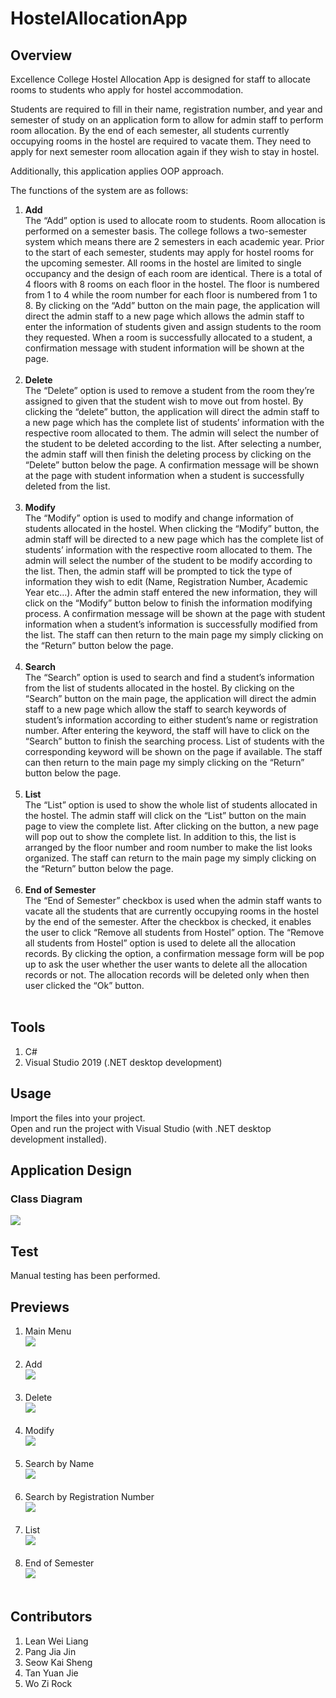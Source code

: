 # HostelAllocationApp

## Overview
<p>Excellence College Hostel Allocation App is designed for staff to allocate rooms to students who apply for hostel accommodation.</p>
<p>Students are required to fill in their name, registration number, and year and semester of study on an application form to allow for admin staff to perform room allocation. By the end of each semester, all students currently occupying rooms in the hostel are required to vacate them. They need to apply for next semester room allocation again if they wish to stay in hostel.</p>
<p>Additionally, this application applies OOP approach.</p>
<p>The functions of the system are as follows:</p>

1. **Add** <br> The “Add” option is used to allocate room to students. Room allocation is performed on a semester basis. The college follows a two-semester system which means there are 2 semesters in each academic year. Prior to the start of each semester, students may apply for hostel rooms for the upcoming semester. All rooms in the hostel are limited to single occupancy and the design of each room are identical. There is a total of 4 floors with 8 rooms on each floor in the hostel. The floor is numbered from 1 to 4 while the room number for each floor is numbered from 1 to 8. By clicking on the “Add” button on the main page, the application will direct the admin staff to a new page which allows the admin staff to enter the information of students given and assign students to the room they requested. When a room is successfully allocated to a student, a confirmation message with student information will be shown at the page.<br><br>
2. **Delete** <br> The “Delete” option is used to remove a student from the room they’re assigned to given that the student wish to move out from hostel. By clicking the “delete” button, the application will direct the admin staff to a new page which has the complete list of students’ information with the respective room allocated to them. The admin will select the number of the student to be deleted according to the list. After selecting a number, the admin staff will then finish the deleting process by clicking on the “Delete” button below the page. A confirmation message will be shown at the page with student information when a student is successfully deleted from the list.<br><br>
3. **Modify** <br> The “Modify” option is used to modify and change information of students allocated in the hostel. When clicking the “Modify” button, the admin staff will be directed to a new page which has the complete list of students’ information with the respective room allocated to them. The admin will select the number of the student to be modify according to the list. Then, the admin staff will be prompted to tick the type of information they wish to edit (Name, Registration Number, Academic Year etc…). After the admin staff entered the new information, they will click on the “Modify” button below to finish the information modifying process. A confirmation message will be shown at the page with student information when a student’s information is successfully modified from the list. The staff can then return to the main page my simply clicking on the “Return” button below the page.<br><br>
4. **Search** <br> The “Search” option is used to search and find a student’s information from the list of students allocated in the hostel. By clicking on the “Search” button on the main page, the application will direct the admin staff to a new page which allow the staff to search keywords of student’s information according to either student’s name or registration number. After entering the keyword, the staff will have to click on the “Search” button to finish the searching process. List of students with the corresponding keyword will be shown on the page if available. The staff can then return to the main page my simply clicking on the “Return” button below the page.<br><br>
5. **List** <br> The “List” option is used to show the whole list of students allocated in the hostel. The admin staff will click on the “List” button on the main page to view the complete list. After clicking on the button, a new page will pop out to show the complete list. In addition to this, the list is arranged by the floor number and room number to make the list looks organized. The staff can return to the main page my simply clicking on the “Return” button below the page.<br><br>
6. **End of Semester** <br> The “End of Semester” checkbox is used when the admin staff wants to vacate all the students that are currently occupying rooms in the hostel by the end of the semester. After the checkbox is checked, it enables the user to click “Remove all students from Hostel” option. The “Remove all students from Hostel” option is used to delete all the allocation records. By clicking the option, a confirmation message form will be pop up to ask the user whether the user wants to delete all the allocation records or not. The allocation records will be deleted only when then user clicked the “Ok” button.<br><br>

## Tools
1. C#
2. Visual Studio 2019 (.NET desktop development)

## Usage
Import the files into your project.<br>
Open and run the project with Visual Studio (with .NET desktop development installed).

## Application Design
### Class Diagram
<img src="previews/ClassDiagram.png">

## Test
Manual testing has been performed.

## Previews
1. Main Menu <br> <img src="previews/MainMenu.png"><br><br>
2. Add <br> <img src="previews/Add.png"><br><br>
3. Delete <br> <img src="previews/Delete.png"><br><br>
4. Modify <br> <img src="previews/Modify.png"><br><br>
5. Search by Name <br> <img src="previews/SearchByName.png"><br><br>
6. Search by Registration Number <br> <img src="previews/SearchByRegNum.png"><br><br>
7. List <br> <img src="previews/List.png"><br><br>
8. End of Semester <br> <img src="previews/EndOfSemester.png"><br><br>

## Contributors
1. Lean Wei Liang
2. Pang Jia Jin
3. Seow Kai Sheng
4. Tan Yuan Jie
5. Wo Zi Rock
